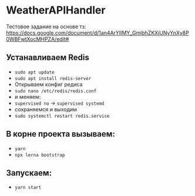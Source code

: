 # WeatherAPIHandler
Тестовое задание на основе тз: https://docs.google.com/document/d/1an4ArYIIMY_GmibhZKXjUNyYnXy8P0WBFwtXocMHPZA/edit#
## Устанавливаем Redis
- `sudo apt update`
- `sudo apt install redis-server`
- Открываем конфиг редиса
- `sudo nano /etc/redis/redis.conf`
- и меняем: 
- `supervised no` -> `supervised systemd`
- сохраняемся и выходим
- `sudo systemctl restart redis.service`

## В корне проекта вызываем:
- `yarn`
- `npx lerna bootstrap`

## Запускаем:
- `yarn start`